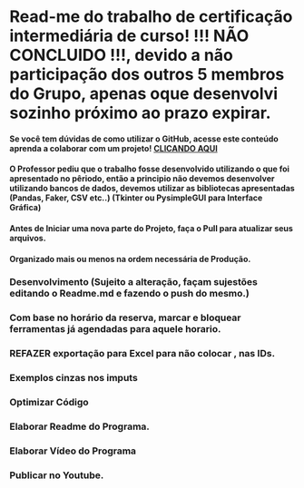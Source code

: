 # Read-me do trabalho de certificação intermediária de curso! !!! NÃO CONCLUIDO !!!, devido a não participação dos outros 5 membros do Grupo, apenas oque desenvolvi sozinho próximo ao prazo expirar.

#### Se você tem dúvidas de como utilizar o GitHub, acesse este conteúdo aprenda a colaborar com um projeto! <a href="Guia Básico GitHub.md">CLICANDO AQUI</a>
#### O Professor pediu que o trabalho fosse desenvolvido utilizando o que foi apresentado no pêriodo, então a principio não devemos desenvolver utilizando bancos de dados, devemos utilizar as bibliotecas apresentadas (Pandas, Faker, CSV etc..) (Tkinter ou PysimpleGUI para Interface Gráfica)
#### Antes de Iniciar uma nova parte do Projeto, faça o Pull para atualizar seus arquivos.
#### Organizado mais ou menos na ordem necessária de Produção.

### Desenvolvimento (Sujeito a alteração, façam sujestões editando o Readme.md e fazendo o push do mesmo.)

### Com base no horário da reserva, marcar e bloquear ferramentas já agendadas para aquele horario.
### REFAZER exportação para Excel para não colocar , nas IDs.
### Exemplos cinzas nos imputs
### Optimizar Código
### Elaborar Readme do Programa.
### Elaborar Vídeo do Programa
### Publicar no Youtube.
